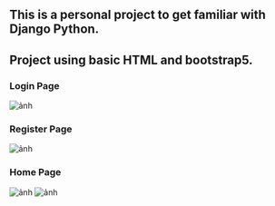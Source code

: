 ## This is a personal project to get familiar with Django Python. 
## Project using basic HTML and bootstrap5.

### Login Page
![ảnh](https://github.com/user-attachments/assets/bfbe792a-c767-40d5-96d4-9187206aff85)

### Register Page
![ảnh](https://github.com/user-attachments/assets/43aed09d-5939-4705-aa65-10fdc5dcd446)

### Home Page
![ảnh](https://github.com/user-attachments/assets/140b77ff-e9cb-411a-a6d0-b628c248299e)
![ảnh](https://github.com/user-attachments/assets/c8ef1862-682a-4ba3-a34e-1191fb4eb549)
